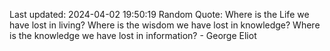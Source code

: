Last updated: 2024-04-02 19:50:19
Random Quote: Where is the Life we have lost in living? Where is the wisdom we have lost in knowledge? Where is the knowledge we have lost in information? - George Eliot